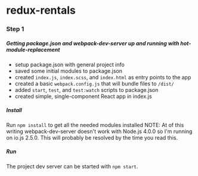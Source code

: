 # redux-rentals

### Step 1
##### Getting package.json and webpack-dev-server up and running with hot-module-replacement

* setup package.json with general project info
* saved some initial modules to package.json
* created `index.js`, `index.scss`, and `index.html` as entry points to the app
* created a basic 	`webpack.config.js` that will bundle files to `/dist/`
* added `start`, `test`, and `test:watch` scripts to package.json
* created simple, single-component React app in index.js

##### Install
Run `npm install` to get all the needed modules installed
NOTE: At of this writing webpack-dev-server doesn't work with Node.js 4.0.0 so I'm running on io.js 2.5.0. This will probably be resolved by the time you read this.

##### Run
The project dev server can be started with `npm start`.
